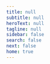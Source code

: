 ```yaml
---
title: null
subtitle: null
heroText: null
tagline: null
sidebar: false
search: false
next: false
home: true
---
```

<githubcorner />

<div class="flex-container">
  <div><RouterLink to="/portfolio/"><InfoCard title="Portfolio" logo="fa-solid fa-suitcase"/></RouterLink></div>
  <div><RouterLink to="/portfolio/unity" class="home-link"><InfoCard title="Unity" logo="fa-brands fa-unity"/></RouterLink></div>

  <div><a href="https://www.youtube.com/channel/UC2AOsupmlTndL6QfAEKwrkA" target="_blank"><InfoCard title="YouTube" logo="fa-brands fa-youtube"/></a></div>
  
  <div><RouterLink to="/projects" class="home-link"><InfoCard title="Projets" logo="fa-solid fa-screwdriver-wrench"/></RouterLink></div>

  <!-- <div><RouterLink to="/research.html" class="home-link"><InfoCard title="Recherche" logo="fa-solid fa-user-graduate"/></RouterLink></div> -->
  <div><RouterLink to="/art" class="home-link"><InfoCard title="Art" logo="fa-solid fa-bolt"/></RouterLink></div>
  
  <div><RouterLink to="/tutorials" class="home-link"><InfoCard title="Tutoriels" logo="fa-solid fa-book-open"/></RouterLink></div>

  <div><a href="https://github.com/SamLefebvre" target="_blank"><InfoCard title="GitHub" logo="fab fa-github"/></a></div>

  <div><RouterLink to="/contact.html" class="home-link"><InfoCard title="Contact" logo="fa-solid fa-address-card"/></RouterLink></div>
  
  <div><a href="https://www.linkedin.com/in/samuellefebvre/" target="_blank"><InfoCard title="LinkedIn" logo="fa-brands fa-linkedin"/></a></div>

</div>